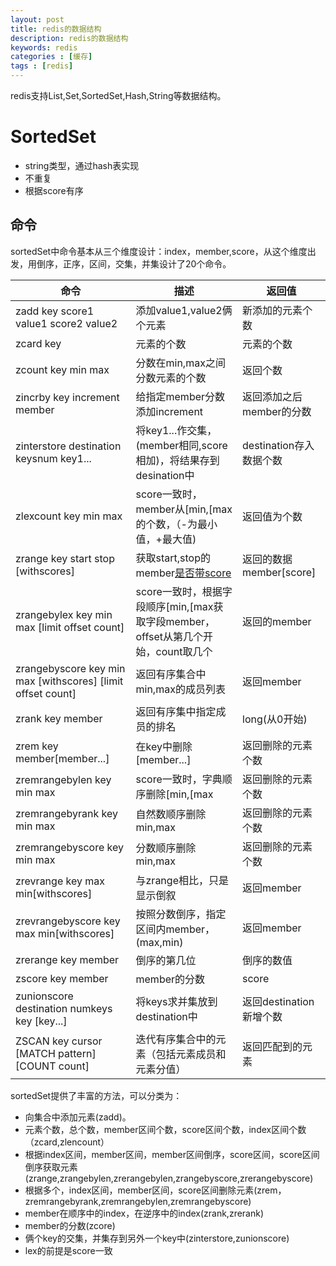 ```yaml
---
layout: post
title: redis的数据结构
description: redis的数据结构
keywords: redis
categories : [缓存]
tags : [redis]
---
```


redis支持List,Set,SortedSet,Hash,String等数据结构。

# SortedSet

- string类型，通过hash表实现
- 不重复
- 根据score有序

## 命令

sortedSet中命令基本从三个维度设计：index，member,score，从这个维度出发，用倒序，正序，区间，交集，并集设计了20个命令。

命令 | 描述 | 返回值
---|---|---
zadd key score1 value1 score2 value2 | 添加value1,value2俩个元素 | 新添加的元素个数 
zcard key | 元素的个数 | 元素的个数
zcount key min max | 分数在min,max之间分数元素的个数 | 返回个数
zincrby key increment member | 给指定member分数添加increment | 返回添加之后member的分数
zinterstore destination keysnum key1... | 将key1...作交集，(member相同,score相加)，将结果存到desination中 | destination存入数据个数
zlexcount key min max | score一致时，member从[min,[max的个数，（-为最小值，+最大值) | 返回值为个数
zrange key start stop [withscores] | 获取start,stop的member[是否带score](0为开始，-1为最后一个元素) | 返回的数据member[score]
zrangebylex key min max [limit offset count] | score一致时，根据字段顺序[min,[max获取字段member，offset从第几个开始，count取几个 | 返回的member
zrangebyscore key min max [withscores] [limit offset count] | 返回有序集合中min,max的成员列表 | 返回member
zrank key member | 返回有序集中指定成员的排名 | long(从0开始)
zrem key member[member...] | 在key中删除[member...] | 返回删除的元素个数
zremrangebylen key min max  | score一致时，字典顺序删除[min,[max | 返回删除的元素个数
zremrangebyrank key min max | 自然数顺序删除min,max | 返回删除的元素个数
zremrangebyscore key min max | 分数顺序删除min,max | 返回删除的元素个数
zrevrange key max min[withscores] | 与zrange相比，只是显示倒叙 | 返回member
zrevrangebyscore key max min[withscores] |  按照分数倒序，指定区间内member，(max,min) | 返回member
zrerange key member | 倒序的第几位 | 倒序的数值
zscore key member | member的分数 | score
zunionscore destination numkeys key [key...] | 将keys求并集放到destination中 | 返回destination新增个数
ZSCAN key cursor [MATCH pattern] [COUNT count]  | 迭代有序集合中的元素（包括元素成员和元素分值）| 返回匹配到的元素

sortedSet提供了丰富的方法，可以分类为：
- 向集合中添加元素(zadd)。
- 元素个数，总个数，member区间个数，score区间个数，index区间个数（zcard,zlencount）
- 根据index区间，member区间，member区间倒序，score区间，score区间倒序获取元素(zrange,zrangebylen,zrerangebylen,zrangebyscore,zrerangebyscore)
- 根据多个，index区间，member区间，score区间删除元素(zrem，zremrangebyrank,zremrangebylen,zremrangebyscore)
- member在顺序中的index，在逆序中的index(zrank,zrerank)
- member的分数(zcore)
- 俩个key的交集，并集存到另外一个key中(zinterstore,zunionscore)
- lex的前提是score一致





